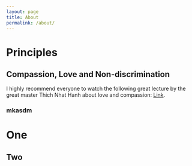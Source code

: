 ```yaml
---
layout: page
title: About
permalink: /about/
---
```




# Principles

## Compassion, Love and Non-discrimination

I highly recommend everyone to watch the following great lecture by the great master Thich Nhat Hanh 
about love and compassion: [Link](https://youtu.be/Oe1HU4GiF90).

### mkasdm

One
===

Two
---